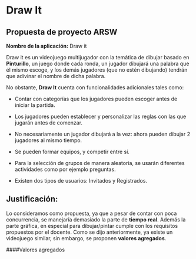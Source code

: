 # Draw It


## Propuesta de proyecto ARSW 

 

**Nombre de la aplicación:** Draw it 

 

Draw it es un videojuego multijugador con la temática de dibujar basado en **Pinturillo**, un juego donde cada ronda, un jugador dibujará una palabra que él mismo escoge, y los demás jugadores (que no estén dibujando) tendrán que adivinar el nombre de dicha palabra.    


No obstante, **Draw It** cuenta con funcionalidades adicionales tales como: 

  * Contar con categorías que los jugadores pueden escoger antes de iniciar la partida. 

  * Los jugadores pueden establecer y personalizar las reglas con las que jugarán antes de comenzar. 

  * No necesariamente un jugador dibujará a la vez: ahora pueden dibujar 2 jugadores al mismo tiempo. 

  * Se pueden formar equipos, y competir entre sí. 

  * Para la selección de grupos de manera aleatoria, se usarán diferentes actividades como por ejemplo preguntas. 

  * Existen dos tipos de usuarios: Invitados y Registrados. 

 

 

## Justificación: 

Lo consideramos como propuesta, ya que a pesar de contar con poca concurrencia, se manejaría demasiado la parte de **tiempo real**.
Además la parte gráfica, en especial para dibujar/pintar cumple con los requisitos propuestos por el docente.
Como se dijo anteriormente, ya existe un videojuego similar, sin embargo, se proponen **valores agregados**. 

####Valores agregados 


 

 
